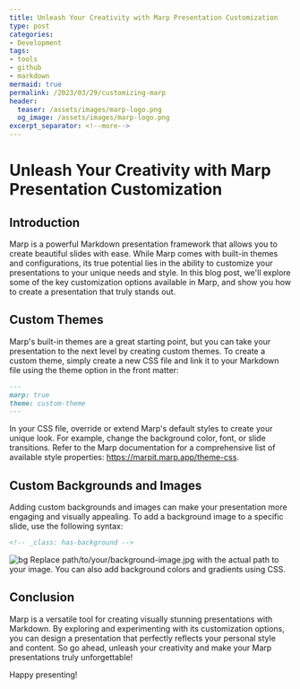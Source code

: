 ```yaml
---
title: Unleash Your Creativity with Marp Presentation Customization
type: post
categories:
- Development
tags:
- tools
- github
- markdown
mermaid: true
permalink: /2023/03/29/customizing-marp
header:
  teaser: /assets/images/marp-logo.png
  og_image: /assets/images/marp-logo.png
excerpt_separator: <!--more-->
---
```


# Unleash Your Creativity with Marp Presentation Customization

## Introduction

Marp is a powerful Markdown presentation framework that allows you to create beautiful slides with ease. While Marp comes with built-in themes and configurations, its true potential lies in the ability to customize your presentations to your unique needs and style. In this blog post, we'll explore some of the key customization options available in Marp, and show you how to create a presentation that truly stands out.

## Custom Themes

Marp's built-in themes are a great starting point, but you can take your presentation to the next level by creating custom themes. To create a custom theme, simply create a new CSS file and link it to your Markdown file using the theme option in the front matter:

```markdown
---
marp: true
theme: custom-theme
---
```

In your CSS file, override or extend Marp's default styles to create your unique look. For example, change the background color, font, or slide transitions. Refer to the Marp documentation for a comprehensive list of available style properties: https://marpit.marp.app/theme-css.

## Custom Backgrounds and Images

Adding custom backgrounds and images can make your presentation more engaging and visually appealing. To add a background image to a specific slide, use the following syntax:

```markdown
<!-- _class: has-background -->
```

![bg](path/to/your/background-image.jpg)
Replace path/to/your/background-image.jpg with the actual path to your image. You can also add background colors and gradients using CSS.

## Conclusion

Marp is a versatile tool for creating visually stunning presentations with Markdown. By exploring and experimenting with its customization options, you can design a presentation that perfectly reflects your personal style and content. So go ahead, unleash your creativity and make your Marp presentations truly unforgettable!

Happy presenting!
